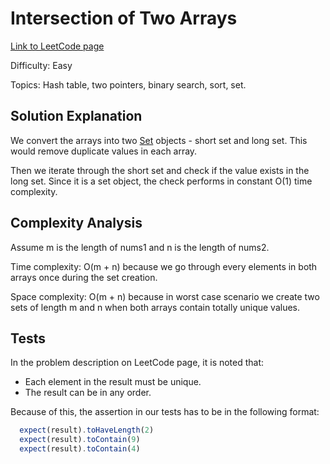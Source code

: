 # Intersection of Two Arrays

[Link to LeetCode page](https://leetcode.com/problems/intersection-of-two-arrays/)

Difficulty: Easy

Topics: Hash table, two pointers, binary search, sort, set.

## Solution Explanation

We convert the arrays into two [Set](https://developer.mozilla.org/en-US/docs/Web/JavaScript/Reference/Global_Objects/Set) objects - short set and long set. This would remove duplicate values in each array.

Then we iterate through the short set and check if the value exists in the long set. Since it is a set object, the check performs in constant O(1) time complexity.

## Complexity Analysis

Assume m is the length of nums1 and n is the length of nums2.

Time complexity: O(m + n) because we go through every elements in both arrays once during the set creation.

Space complexity: O(m + n) because in worst case scenario we create two sets of length m and n when both arrays contain totally unique values.

## Tests

In the problem description on LeetCode page, it is noted that:

- Each element in the result must be unique.
- The result can be in any order.

Because of this, the assertion in our tests has to be in the following format:

```javascript
  expect(result).toHaveLength(2)
  expect(result).toContain(9)
  expect(result).toContain(4)
```
